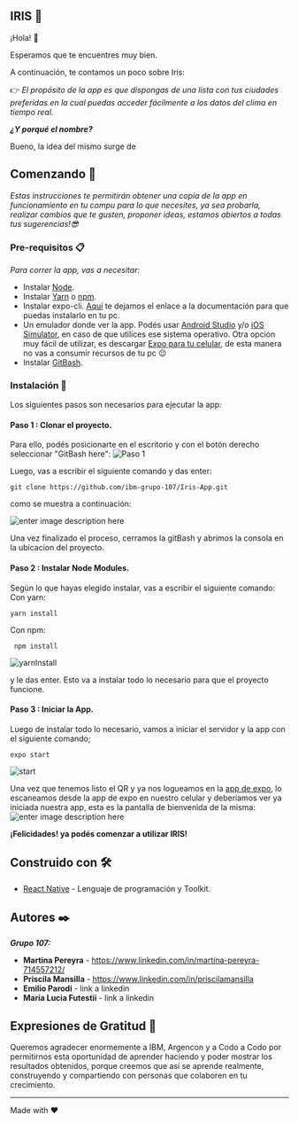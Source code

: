 ﻿## IRIS :rainbow:

¡Hola! :wave:

Esperamos que te encuentres muy bien.

A continuación, te contamos un poco sobre Iris: 

:point_right: _El propósito de la app es que dispongas de una lista con tus ciudades preferidas en la cual puedas acceder fácilmente a los datos del clima en tiempo real._

***¿Y porqué el nombre?***

Bueno, la idea del mismo surge de 

## Comenzando  🚀

_Estas instrucciones te permitirán obtener una copia de la app en funcionamiento en tu compu para lo que necesites, ya sea probarla, realizar cambios que te gusten, proponer ideas, estamos abiertos a todas tus sugerencias!:sunglasses:_

### Pre-requisitos  📋

_Para correr la app, vas a necesitar:_

 - Instalar [Node](https://nodejs.org/es/download/).
 - Instalar [Yarn](https://classic.yarnpkg.com/lang/en/docs/install/#windows-stable) o [npm](https://docs.npmjs.com/getting-started).
 - Instalar expo-cli. [Aquí](https://reactnative.dev/docs/environment-setup) te dejamos el enlace a la documentación para que puedas instalarlo en tu pc.
 - Un emulador donde ver la app. Podés usar [Android Studio](https://docs.expo.dev/workflow/android-studio-emulator/) y/o [iOS Simulator](https://docs.expo.dev/workflow/ios-simulator/), en caso de que utilices ese sistema operativo. Otra opción muy fácil de utilizar, es descargar [Expo para tu celular](https://play.google.com/store/apps/details?id=host.exp.exponent&hl=es_AR&gl=US), de esta manera no vas a consumir recursos de tu pc :wink:
 - Instalar [GitBash](https://git-scm.com/downloads).


### Instalación  🔧

Los siguientes pasos son necesarios para ejecutar la app:

#### Paso 1 : Clonar el proyecto.
Para ello, podés posicionarte en el escritorio y con el botón derecho seleccionar "GitBash here":
![Paso 1](https://i.ibb.co/F7yfRz3/abrirGB.png)

Luego, vas a escribir el siguiente comando y das enter:

    git clone https://github.com/ibm-grupo-107/Iris-App.git
    
como se muestra a continuación:

![enter image description here](https://i.ibb.co/s5jVQy3/gitCLone.png)

Una vez finalizado el proceso, cerramos la gitBash y abrimos la consola en la ubicacion del proyecto.

#### Paso 2 : Instalar Node Modules.

Según lo que hayas elegido instalar, vas a escribir el siguiente comando:
Con yarn:

    yarn install 

Con npm:
   

     npm install
![yarnInstall](https://i.ibb.co/G9tjNFG/yarn-Install.png)

y le das enter. Esto va a instalar todo lo necesario para que el proyecto funcione.

#### Paso 3 : Iniciar la App.
Luego de instalar todo lo necesario, vamos a iniciar el servidor y la app con el siguiente comando;

    expo start

![start](https://i.ibb.co/YQ1Mb4X/qr.png)

Una vez que tenemos listo el QR y ya nos logueamos en la [app de expo](https://expo.dev/), lo escaneamos desde la app de expo en nuestro celular y deberíamos ver ya iniciada nuestra app, esta es la pantalla de bienvenida de la misma:
![enter image description here](https://i.ibb.co/MDTWtgF/inicial.jpg)

**¡Felicidades! ya podés comenzar a utilizar IRIS!**

## Construido con  🛠️

-   [React Native](https://reactnative.dev/)  - Lenguaje de programación y Toolkit.


## Autores  ✒️

**_Grupo 107:_**

-   **Martina Pereyra**  -  https://www.linkedin.com/in/martina-pereyra-714557212/
-   **Priscila Mansilla**  -  https://www.linkedin.com/in/priscilamansilla
-   **Emilio Parodi**  -  link a linkedin
-  **Maria Lucia Futestii**  -  link a linkedin


## Expresiones de Gratitud  🎁

Queremos agradecer enormemente a IBM, Argencon y a Codo a Codo por permitirnos esta oportunidad de aprender haciendo y poder mostrar los resultados obtenidos, porque creemos que así se aprende realmente, construyendo y compartiendo con personas que colaboren en tu crecimiento.

----------

Made with  ❤️  

